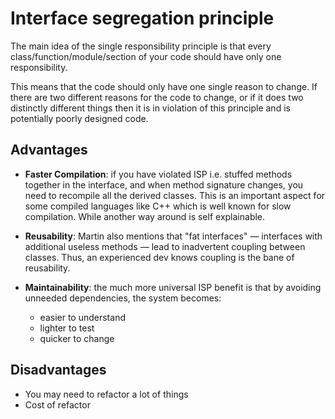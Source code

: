 # Interface segregation principle

The main idea of the single responsibility principle is that every class/function/module/section of your code should have only one responsibility.

This means that the code should only have one single reason to change. If there are two different reasons for the code to change, or if it does two distinctly different things then it is in violation of this principle and is potentially poorly designed code.

## Advantages

- **Faster Compilation**: if you have violated ISP i.e. stuffed methods together in the interface, and when method signature changes, you need to recompile all the derived classes. This is an important aspect for some compiled languages like C++ which is well known for slow compilation. While another way around is self explainable.

- **Reusability**: Martin also mentions that "fat interfaces" — interfaces with additional useless methods — lead to inadvertent coupling between classes. Thus, an experienced dev knows coupling is the bane of reusability.

- **Maintainability**: the much more universal ISP benefit is that by avoiding unneeded dependencies, the system becomes:
  - easier to understand
  - lighter to test
  - quicker to change

## Disadvantages

- You may need to refactor a lot of things
- Cost of refactor
